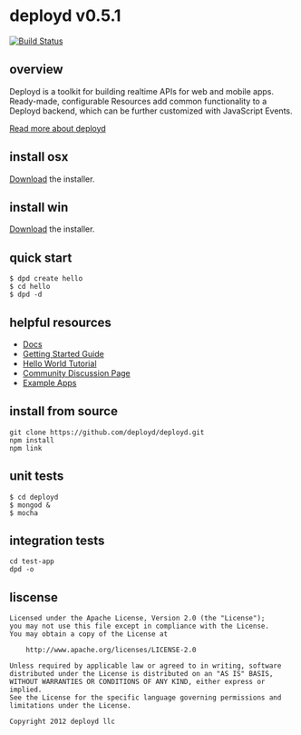 # deployd v0.5.1

[![Build Status](https://secure.travis-ci.org/deployd/deployd.png)](http://travis-ci.org/deployd/deployd)

## overview

Deployd is a toolkit for building realtime APIs for web and mobile apps. Ready-made, configurable Resources add common functionality to a Deployd backend, which can be further customized with JavaScript Events.

[Read more about deployd](http://deployd.com)

## install osx

[Download](http://deployd.com/download.html) the installer.

## install win

[Download](http://deployd.com/download.html) the installer.

## quick start

	$ dpd create hello
	$ cd hello
	$ dpd -d
	
## helpful resources

 - [Docs](http://deployd.com/docs/)
 - [Getting Started Guide](http://deployd.com/docs/)
 - [Hello World Tutorial](http://deployd.com/docs/tutorials/hello-world.html)
 - [Community Discussion Page](http://deployd.com/community.html)
 - [Example Apps](http://deployd.com/docs/examples.html)

## install from source

	git clone https://github.com/deployd/deployd.git
	npm install
	npm link

## unit tests

	$ cd deployd
	$ mongod &
	$ mocha

## integration tests
	
	cd test-app
	dpd -o

## liscense

    Licensed under the Apache License, Version 2.0 (the "License");
    you may not use this file except in compliance with the License.
    You may obtain a copy of the License at

        http://www.apache.org/licenses/LICENSE-2.0

    Unless required by applicable law or agreed to in writing, software
    distributed under the License is distributed on an "AS IS" BASIS,
    WITHOUT WARRANTIES OR CONDITIONS OF ANY KIND, either express or implied.
    See the License for the specific language governing permissions and
    limitations under the License.

    Copyright 2012 deployd llc